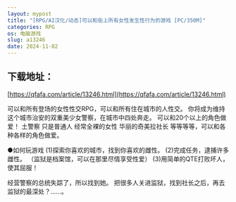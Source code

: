 ```yaml
---
layout: mypost
title: "[RPG/AI汉化/动态]可以和街上所有女性发生性行为的游戏 [PC/350M]"
categories: RPG
os: 电脑游戏
slug: a13246
date: 2024-11-02
---
```


## 下载地址：

[https://qfafa.com/article/13246.html](https://qfafa.com/article/13246.html)

可以和所有登场的女性性交RPG，可以和所有住在城市的人性交。
你将成为维持这个城市治安的双重美少女警察，在城市中四处奔走。
可以和20个以上的角色做爱！
土警察
只是普通人
经常全裸的女性
华丽的奇美拉社长
等等等等，可以和各种各样的角色做爱。

●如何玩游戏
(1)探索你喜欢的城市，找到你喜欢的雌性。
(2)完成任务，逮捕许多雌性。
（监狱是档案馆，可以在那里尽情享受性爱）
(3)用简单的QTE打败坏人，使其屈服！

经营警察的总统失踪了，所以找到她。
把很多人关进监狱，找到社长之后，再去监狱的最深处？……。
